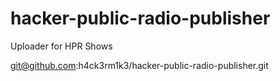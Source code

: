 hacker-public-radio-publisher
=============================

Uploader for HPR Shows

git@github.com:h4ck3rm1k3/hacker-public-radio-publisher.git

